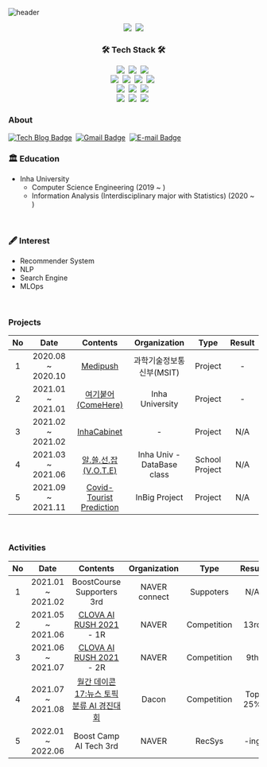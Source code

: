 ![header](https://capsule-render.vercel.app/api?type=waving&color=timeGradient&height=150&section=header&text=Park%20Ki-Bum%20:%20Polar&fontSize=50)

<p align="center">
  <img src="https://hits.seeyoufarm.com/api/count/incr/badge.svg?url=https%3A%2F%2Fgithub.com%2Fcow-coding&count_bg=%232DD5B9&title_bg=%23555555&icon=github.svg&icon_color=%23E7E7E7&title=hits&edge_flat=false"/></a>&nbsp;
  <img src="https://img.shields.io/github/followers/cow-coding?style=social"/></a>
</p>

<h3 align="center">🛠 Tech Stack 🛠</h3>
<p align="center">
  <img src ="https://img.shields.io/badge/C++-00897B?&style=flat-square&logo=c%2B%2B&logoColor=white"/></a>&nbsp;
  <img src ="https://img.shields.io/badge/Go-00ADD8?&style=flat-square&logo=Go&logoColor=white"/></a>&nbsp;
  <img src ="https://img.shields.io/badge/Linux-FCC624?&style=flat-square&logo=Linux&logoColor=white"/></a>&nbsp;
  <br>
  <img src="https://img.shields.io/badge/Python-3766AB?style=flat-square&logo=Python&logoColor=white"/></a>&nbsp;
  <img src="https://img.shields.io/badge/R-276DC3?style=flat-square&logo=R&logoColor=white"/></a>&nbsp;
  <img src="https://img.shields.io/badge/TensorFlow-FF6F00?style=flat-square&logo=tensorflow&logoColor=white"/></a>&nbsp;
  <img src="https://img.shields.io/badge/Pytorch-EE4C2C?style=flat-square&logo=pytorch&logoColor=white"/></a>&nbsp;
  <br>
  <img src ="https://img.shields.io/badge/keras-D00000?&style=flat-square&logo=keras&logoColor=white"/></a>&nbsp;
  <img src ="https://img.shields.io/badge/pandas-150458?&style=flat-square&logo=pandas&logoColor=white"/></a>&nbsp;
  <img src ="https://img.shields.io/badge/scikitlearn-F7931E?&style=flat-square&logo=scikitlearn&logoColor=white"/></a>&nbsp;
  <br>
  <img src ="https://img.shields.io/badge/NodeJS-339933?&style=flat-square&logo=node.js&logoColor=white"/></a>&nbsp;
  <img src ="https://img.shields.io/badge/MySQL-4479A1?&style=flat-square&logo=MySQL&logoColor=white"/></a>&nbsp;
  <img src ="https://img.shields.io/badge/ELK-005571?&style=flat-square&logo=elastic&logoColor=white"/></a>&nbsp;
</p>

### About
[![Tech Blog Badge](http://img.shields.io/badge/-Tech%20blog-black?style=flat-square&logo=github&link=https://cow-coding.github.io/)](https://cow-coding.github.io/)&nbsp;
[![Gmail Badge](https://img.shields.io/badge/Gmail-d14836?style=flat-square&logo=Gmail&logoColor=white&link=mailto:kbp0237@gmail.com)](mailto:kbp0237@gmail.com)&nbsp;
[![E-mail Badge](https://img.shields.io/badge/email-03C75A?style=flat-square&logo=naver&logoColor=white&link=mailto:pgb97@naver.com)](mailto:pgb97@naver.com)
<br>

### 🏛 Education
- Inha University
  - Computer Science Engineering (2019 ~ )  
  - Information Analysis (Interdisciplinary major with Statistics) (2020 ~ )
<br>

### 🖋️ Interest
- Recommender System
- NLP
- Search Engine
- MLOps
<br>

### Projects
| No 	|        Date       	|        Contents        	|  Organization 	|  Type 	|  Result 	|
|:--:	|:-----------------:	|:----------------------:	|:-------------:	|:-------------:	|:-------------:	|
|  1 	| 2020.08 ~ 2020.10 	|        [Medipush](https://github.com/Medipush)        	| 과학기술정보통신부(MSIT)  	| Project  	| -  	|
|  2 	| 2021.01 ~ 2021.01 	| [여기붙어(ComeHere)](https://github.com/cow-coding/ComeHere.git) 	| Inha University 	| Project  	| -  	|
|  3 	| 2021.02 ~ 2021.02 	| [InhaCabinet](https://github.com/cow-coding/Cabinet-Project)	| - 	| Project  	| N/A  	|
|  4 	| 2021.03 ~ 2021.06 	| [알.쓸.선.잡 (V.O.T.E)](https://github.com/cow-coding/V.O.T.E)	| Inha Univ - DataBase class 	| School Project  	| N/A 	|
|  5 	| 2021.09 ~ 2021.11 	| [Covid-Tourist Prediction](https://github.com/cow-coding/COVID-Tourist)	| InBig Project 	| Project  	| N/A 	|
<br>

### Activities
| No 	|        Date       	|        Contents        	|  Organization 	|  Type 	|  Result 	|
|:--:	|:-----------------:	|:----------------------:	|:-------------:	|:-------------:	|:-------------:	|
|  1 	| 2021.01 ~ 2021.02 	| BoostCourse Supporters 3rd 	| NAVER connect 	| Suppoters  	| N/A  	|
|  2 	| 2021.05 ~ 2021.06 	| [CLOVA AI RUSH 2021](https://campaign.naver.com/clova_airush/) - 1R	| NAVER 	| Competition  	| 13rd  	|
|  3 	| 2021.06 ~ 2021.07 	| [CLOVA AI RUSH 2021](https://campaign.naver.com/clova_airush/) - 2R	| NAVER 	| Competition  	| 9th 	|
|  4 	| 2021.07 ~ 2021.08 	| [월간 데이콘17:뉴스 토픽 분류 AI 경진대회](https://dacon.io/competitions/official/235747/overview/description)	| Dacon  	| Competition | Top 25% |
|  5	| 2022.01 ~ 2022.06 	| Boost Camp AI Tech 3rd	| NAVER 	| RecSys 	| -ing 	|
